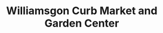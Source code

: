 ---
title: "Williamsgon Curb Market and Garden Center"
url: /williamston/williamsgon-curb-market-and-garden-center/
shop: Garten-Center
---